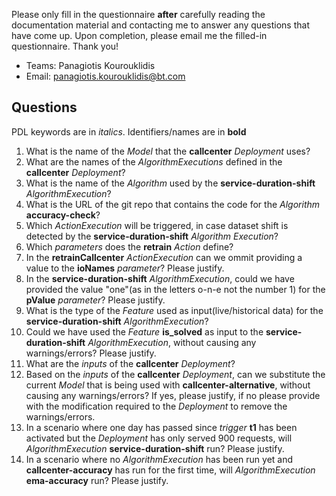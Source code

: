Please only fill in the questionnaire **after** carefully reading the documentation material and contacting me to answer any questions that have come up. Upon completion, please email me the filled-in questionnaire. Thank you!

- Teams: Panagiotis Kourouklidis
- Email: [panagiotis.kourouklidis@bt.com](mailto:panagiotis.kourouklidis@bt.com)

## Questions

PDL keywords are in _italics_. Identifiers/names are in **bold**

1. What is the name of the _Model_ that the **callcenter** _Deployment_ uses?
1. What are the names of the _AlgorithmExecutions_ defined in the **callcenter** _Deployment_?
1. What is the name of the _Algorithm_ used by the **service-duration-shift** _AlgorithmExecution_?
1. What is the URL of the git repo that contains the code for the _Algorithm_ **accuracy-check**?
1. Which _ActionExecution_ will be triggered, in case dataset shift is detected by the **service-duration-shift** _Algorithm Execution_?
1. Which _parameters_ does the **retrain** _Action_ define?
1. In the **retrainCallcenter** _ActionExecution_ can we ommit providing a value to the **ioNames** _parameter_? Please justify.
1. In the **service-duration-shift** _AlgorithmExecution_, could we have provided the value "one"(as in the letters o-n-e not the number 1) for the **pValue** _parameter_? Please justify.
1. What is the type of the _Feature_ used as input(live/historical data) for the **service-duration-shift** _AlgorithmExecution_?
1. Could we have used the _Feature_ **is_solved** as input to the **service-duration-shift** _AlgorithmExecution_, without causing any warnings/errors? Please justify.
1. What are the _inputs_ of the **callcenter** _Deployment_?
1. Based on the _inputs_ of the **callcenter** _Deployment_, can we substitute the current _Model_ that is being used with **callcenter-alternative**, without causing any warnings/errors? If yes, please justify, if no please provide with the modification required to the _Deployment_ to remove the warnings/errors.
1. In a scenario where one day has passed since _trigger_ **t1** has been activated but the _Deployment_ has only served 900 requests, will _AlgorithmExecution_ **service-duration-shift** run? Please justify.
1. In a scenario where no _AlgorithmExecution_ has been run yet and **callcenter-accuracy** has run for the first time, will _AlgorithmExecution_ **ema-accuracy** run? Please justify.